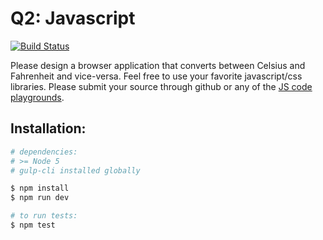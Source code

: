 # Q2: Javascript

[![Build Status][ci-image]][ci-url]

Please design a browser application that converts between Celsius and Fahrenheit and vice-versa.
Feel free to use your favorite javascript/css libraries. Please submit your source through github or any of the [JS code playgrounds](https://www.sitepoint.com/7-code-playgrounds/).

## Installation:

```bash
# dependencies:
# >= Node 5
# gulp-cli installed globally

$ npm install
$ npm run dev

# to run tests:
$ npm test
```

[ci-image]: https://travis-ci.org/fishermanswharff/coruscant.svg?branch=master
[ci-url]: https://travis-ci.org/fishermanswharff/coruscant
